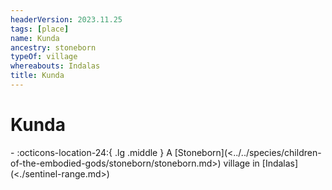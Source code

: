 ```yaml
---
headerVersion: 2023.11.25
tags: [place]
name: Kunda
ancestry: stoneborn
typeOf: village
whereabouts: Indalas
title: Kunda
---
```

# Kunda
<div class="grid cards ext-narrow-margin ext-one-column" markdown>
-    :octicons-location-24:{ .lg .middle } A [Stoneborn](<../../species/children-of-the-embodied-gods/stoneborn/stoneborn.md>) village in [Indalas](<./sentinel-range.md>)  
</div>

